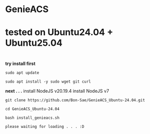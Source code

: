 # GenieACS 
# tested on Ubuntu24.04 + Ubuntu25.04
#
**try install first**
```
sudo apt update
```
```
sudo apt install -y sudo wget git curl
```
**next . . .**
install NodeJS v20.19.4
install NodeJS v7
```
git clone https://github.com/Bon-Sae/GenieACS_Ubuntu-24.04.git
```
```
cd GenieACS_Ubuntu-24.04
```
```
bash install_genieacs.sh
```
`please waiting for loading . . . :D`
